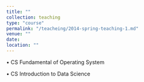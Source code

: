 ```yaml
---
title: ""
collection: teaching
type: "course"
permalink: "/teacheing/2014-spring-teaching-1.md"
venue: ""
date: 
location: ""
---
```

• CS Fundamental of Operating System 

• CS Introduction to Data Science

